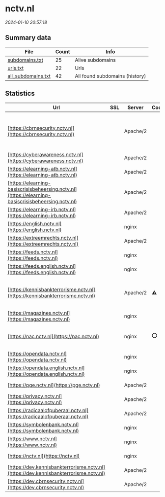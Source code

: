 # nctv.nl
*2024-01-10 20:57:18*
## Summary data
| File       | Count | Info |
|------------|-------|------|
|[subdomains.txt](/data/nctv.nl/subdomains.txt)|25|Alive subdomains|
|[urls.txt](/data/nctv.nl/urls.txt)|22|Urls|
|[all_subdomains.txt](/data/nctv.nl/all_subdomains.txt)|42|All found subdomains (history)|
## Statistics
| Url | SSL | Server | Cookie | HSTS | CSP | XFO | XXP | RP | Tech |Title |
|------------|-------|------|------|------|------|------|------|------|------|------|
|[https://cbrnsecurity.nctv.nl](https://cbrnsecurity.nctv.nl)| |Apache/2| | | | | | :white_check_mark: |Apache HTTP Server:2 Bootstrap CodeIgniter ExpressionEngine PHP|CBRNE|
|[https://cyberawareness.nctv.nl](https://cyberawareness.nctv.nl)| |Apache/2| | | | | | :white_check_mark: |Apache HTTP Server:2||
|[https://elearning-atb.nctv.nl](https://elearning-atb.nctv.nl)| |Apache/2| | | | | | :white_check_mark: |Apache HTTP Server:2||
|[https://elearning-basiscrisisbeheersing.nctv.nl](https://elearning-basiscrisisbeheersing.nctv.nl)| |Apache/2| | | | | | :white_check_mark: |Apache HTTP Server:2||
|[https://elearning-irb.nctv.nl](https://elearning-irb.nctv.nl)| |Apache/2| | | | | | :white_check_mark: |Apache HTTP Server:2||
|[https://english.nctv.nl](https://english.nctv.nl)| |nginx| |:white_check_mark: |:warning: | :white_check_mark: | :white_check_mark: | :white_check_mark: |Bloomreach HSTS Nginx|Home | National...|
|[https://extreemrechts.nctv.nl](https://extreemrechts.nctv.nl)| |Apache/2| | | | | | :white_check_mark: |Apache HTTP Server:2||
|[https://feeds.nctv.nl](https://feeds.nctv.nl)| |nginx| |:white_check_mark: | | :white_check_mark: | :white_check_mark: | :white_check_mark: |HSTS Nginx||
|[https://feeds.english.nctv.nl](https://feeds.english.nctv.nl)| |nginx| |:white_check_mark: | | :white_check_mark: | :white_check_mark: | :white_check_mark: |HSTS Nginx||
|[https://kennisbankterrorisme.nctv.nl](https://kennisbankterrorisme.nctv.nl)| |Apache/2|:warning: | | | :white_check_mark: | | :white_check_mark: |Apache HTTP Server:2 CodeIgniter ExpressionEngine PHP:7.4.33||
|[https://magazines.nctv.nl](https://magazines.nctv.nl)| |nginx| |:white_check_mark: |:warning: | :white_check_mark: | :white_check_mark: | :white_check_mark: |HSTS Nginx||
|[https://nac.nctv.nl](https://nac.nctv.nl)| |nginx|:o: |:white_check_mark: | | | | :white_check_mark: |Amazon ALB Amazon Web Services HSTS Java Nginx||
|[https://opendata.nctv.nl](https://opendata.nctv.nl)| |nginx| |:white_check_mark: | | :white_check_mark: | :white_check_mark: | :white_check_mark: |HSTS Nginx||
|[https://opendata.english.nctv.nl](https://opendata.english.nctv.nl)| |nginx| |:white_check_mark: | | :white_check_mark: | :white_check_mark: | :white_check_mark: |HSTS Nginx||
|[https://pge.nctv.nl](https://pge.nctv.nl)| |Apache/2| | | | | | :white_check_mark: |Apache HTTP Server:2||
|[https://privacy.nctv.nl](https://privacy.nctv.nl)| |Apache/2| | | | | | :white_check_mark: |Apache HTTP Server:2||
|[https://radicaalofpuberaal.nctv.nl](https://radicaalofpuberaal.nctv.nl)| |Apache/2| | | | | | :white_check_mark: |Apache HTTP Server:2||
|[https://symbolenbank.nctv.nl](https://symbolenbank.nctv.nl)| |nginx| | | | | | :white_check_mark: |Nginx|404 Not Found|
|[https://www.nctv.nl](https://www.nctv.nl)| |nginx| |:white_check_mark: |:warning: | :white_check_mark: | :white_check_mark: | :white_check_mark: |Bloomreach HSTS Nginx|NCTV.nl | Nation...|
|[https://nctv.nl](https://nctv.nl)| |nginx| |:white_check_mark: |:warning: | :white_check_mark: | :white_check_mark: | :white_check_mark: |HSTS Nginx|301 Moved Perman...|
|[https://dev.kennisbankterrorisme.nctv.nl](https://dev.kennisbankterrorisme.nctv.nl)| |Apache/2| | | | | | :white_check_mark: |Apache HTTP Server:2|dev.kennisbankte...|
|[https://dev.cbrnsecurity.nctv.nl](https://dev.cbrnsecurity.nctv.nl)| |Apache/2| | | | | | :white_check_mark: |Apache HTTP Server:2||